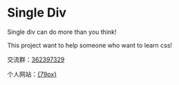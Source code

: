 # Single Div
Single div can do more than you think!

This project want to help someone who want to learn css!

交流群：[362397329](http://jq.qq.com/?_wv=1027&k=J6KYRU)

个人网站：[{79px}](http://79px.com)